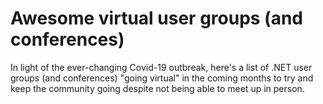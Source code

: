 # Awesome virtual user groups (and conferences)

In light of the ever-changing Covid-19 outbreak, here's a list of .NET user groups (and conferences) "going virtual" in the coming months to try and keep the community going despite not being able to meet up in person.

